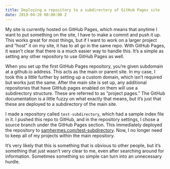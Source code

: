 ```yaml
---
title: Deploying a repository to a subdirectory of GitHub Pages site
date: 2019-04-20 00:00:00 Z
---
```


My site is currently hosted on GitHub Pages, which means that anytime I want to put something on the site, I have to make a commit and push it up. This works great for most things, but if I want to work on a larger project and “host” it on my site, it has to all go in the same repo. With GitHub Pages, it wasn’t clear that there is a much easier way to handle this. It’s a simple as setting any other repository to use GitHub Pages as well.

When you set up the first GitHub Pages repository, you’re given subdomain at a github.io address. This acts as the main or parent site. In my case, I took this a little further by setting up a custom domain, which isn’t required but works just the same. After the main site is set up, any additional repositories that have GitHub pages enabled on them will use a subdirectory structure. These are referred to as “project pages.” The GitHub documentation is a little fuzzy on what exactly that means, but it’s just that these are deployed to a subdirectory of the main site.

I made a repository called `test-subdirectory`, which had a sample index file in it. I pushed this repo to GitHub, and in the repository settings, I chose a source branch under the GitHub Pages section. This immediately deployed the repository to [samhermes.com/test-subdirectory](https://samhermes.com/test-subdirectory). Now, I no longer need to keep all of my projects within the main repository.

It’s very likely that this is something that is obvious to other people, but it’s something that just wasn’t very clear to me, even after searching around for information. Sometimes something so simple can turn into an unnecessary hurdle.